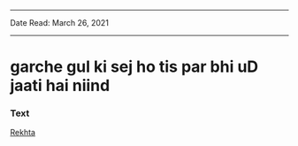 ***
Date Read: March 26, 2021
***

# garche gul ki sej ho tis par bhi uD jaati hai niind

### Text
[Rekhta](https://www.rekhta.org/ghazals/garche-gul-kii-sej-ho-tis-par-bhii-ud-jaatii-hai-niind-mah-laqa-chanda-ghazals?sort=popularity-desc&lang=ur)

